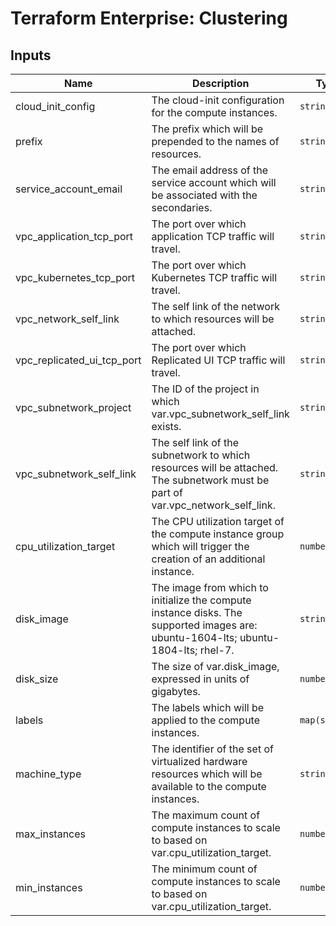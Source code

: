 # Terraform Enterprise: Clustering

## Inputs

| Name | Description | Type | Default | Required |
|------|-------------|------|---------|:-----:|
| cloud\_init\_config | The cloud-init configuration for the compute instances. | `string` | n/a | yes |
| prefix | The prefix which will be prepended to the names of resources. | `string` | n/a | yes |
| service\_account\_email | The email address of the service account which will be associated with the secondaries. | `string` | n/a | yes |
| vpc\_application\_tcp\_port | The port over which application TCP traffic will travel. | `string` | n/a | yes |
| vpc\_kubernetes\_tcp\_port | The port over which Kubernetes TCP traffic will travel. | `string` | n/a | yes |
| vpc\_network\_self\_link | The self link of the network to which resources will be attached. | `string` | n/a | yes |
| vpc\_replicated\_ui\_tcp\_port | The port over which Replicated UI TCP traffic will travel. | `string` | n/a | yes |
| vpc\_subnetwork\_project | The ID of the project in which var.vpc\_subnetwork\_self\_link exists. | `string` | n/a | yes |
| vpc\_subnetwork\_self\_link | The self link of the subnetwork to which resources will be attached. The subnetwork must be part of var.vpc\_network\_self\_link. | `string` | n/a | yes |
| cpu\_utilization\_target | The CPU utilization target of the compute instance group which will trigger the creation of an additional instance. | `number` | `0.7` | no |
| disk\_image | The image from which to initialize the compute instance disks. The supported images are: ubuntu-1604-lts; ubuntu-1804-lts; rhel-7. | `string` | `"ubuntu-1804-lts"` | no |
| disk\_size | The size of var.disk\_image, expressed in units of gigabytes. | `number` | `40` | no |
| labels | The labels which will be applied to the compute instances. | `map(string)` | `{}` | no |
| machine\_type | The identifier of the set of virtualized hardware resources which will be available to the compute instances. | `string` | `"n1-standard-8"` | no |
| max\_instances | The maximum count of compute instances to scale to based on var.cpu\_utilization\_target. | `number` | `5` | no |
| min\_instances | The minimum count of compute instances to scale to based on var.cpu\_utilization\_target. | `number` | `1` | no |

